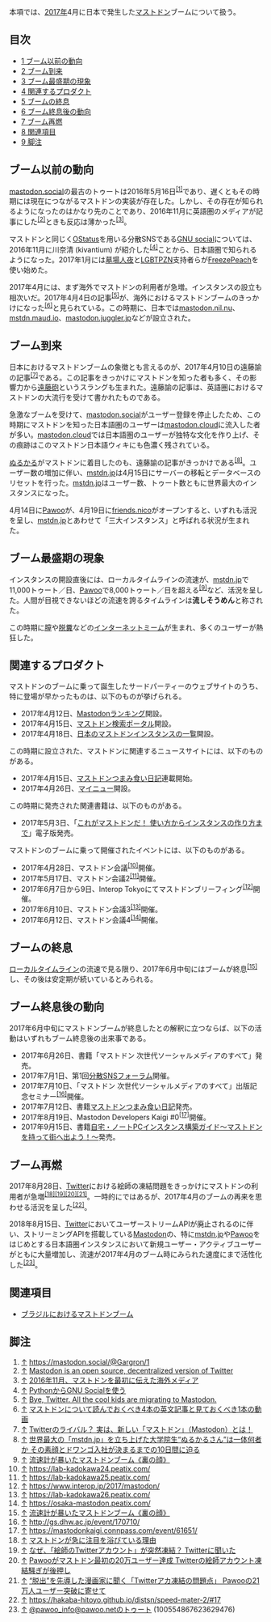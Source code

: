 <div>

本項では、[2017年](/2017%E5%B9%B4 "2017年")4月に日本で発生した[マストドン](/Mastodon "Mastodon")ブームについて扱う。

<div>

<div lang="ja" dir="ltr">

## 目次

</div>

-   [1 ブーム以前の動向](#.E3.83.96.E3.83.BC.E3.83.A0.E4.BB.A5.E5.89.8D.E3.81.AE.E5.8B.95.E5.90.91)
-   [2 ブーム到来](#.E3.83.96.E3.83.BC.E3.83.A0.E5.88.B0.E6.9D.A5)
-   [3 ブーム最盛期の現象](#.E3.83.96.E3.83.BC.E3.83.A0.E6.9C.80.E7.9B.9B.E6.9C.9F.E3.81.AE.E7.8F.BE.E8.B1.A1)
-   [4 関連するプロダクト](#.E9.96.A2.E9.80.A3.E3.81.99.E3.82.8B.E3.83.97.E3.83.AD.E3.83.80.E3.82.AF.E3.83.88)
-   [5 ブームの終息](#.E3.83.96.E3.83.BC.E3.83.A0.E3.81.AE.E7.B5.82.E6.81.AF)
-   [6 ブーム終息後の動向](#.E3.83.96.E3.83.BC.E3.83.A0.E7.B5.82.E6.81.AF.E5.BE.8C.E3.81.AE.E5.8B.95.E5.90.91)
-   [7 ブーム再燃](#.E3.83.96.E3.83.BC.E3.83.A0.E5.86.8D.E7.87.83)
-   [8 関連項目](#.E9.96.A2.E9.80.A3.E9.A0.85.E7.9B.AE)
-   [9 脚注](#.E8.84.9A.E6.B3.A8)

</div>

## ブーム以前の動向

[mastodon.social](/Mastodon.social "Mastodon.social")の最古のトゥートは2016年5月16日<sup>[\[1\]](#cite_note-1)</sup>であり、遅くともその時期には現在につながるマストドンの実装が存在した。しかし、その存在が知られるようになったのはかなり先のことであり、2016年11月に英語圏のメディアが記事にした<sup>[\[2\]](#cite_note-2)</sup>ときも反応は薄かった<sup>[\[3\]](#cite_note-3)</sup>。

マストドンと同じく[OStatus](/OStatus "OStatus")を用いる分散SNSである[GNU social](/GNU_social "GNU social")については、2016年11月に川奈清 (kivantium) が紹介した<sup>[\[4\]](#cite_note-4)</sup>ことから、日本語圏で知られるようになった。2017年1月には[墓場人夜](/%E5%88%A9%E7%94%A8%E8%80%85:Hakabahitoyo "利用者:Hakabahitoyo")と[LGBTPZN](/LGBTPZN "LGBTPZN")支持者らが[FreezePeach](/GNU_social "GNU social")を使い始めた。

2017年4月には、まず海外でマストドンの利用者が急増。インスタンスの設立も相次いだ。2017年4月4日の記事<sup>[\[5\]](#cite_note-5)</sup>が、海外におけるマストドンブームのきっかけになった<sup>[\[6\]](#cite_note-6)</sup>と見られている。この時期に、日本では[mastodon.nil.nu](/Mastodon.nil.nu "Mastodon.nil.nu")、[mstdn.maud.io](/Mstdn.maud.io "Mstdn.maud.io")、[mastodon.juggler.jp](/Mastodon.juggler.jp "Mastodon.juggler.jp")などが設立された。

## ブーム到来

日本におけるマストドンブームの象徴とも言えるのが、2017年4月10日の遠藤諭の記事<sup>[\[7\]](#cite_note-7)</sup>である。この記事をきっかけにマストドンを知った者も多く、その影響力から[遠藤砲](/%E9%81%A0%E8%97%A4%E7%A0%B2 "遠藤砲 (存在しないページ)")というスラングも生まれた。遠藤諭の記事は、英語圏におけるマストドンの大流行を受けて書かれたものである。

急激なブームを受けて、[mastodon.social](/Mastodon.social "Mastodon.social")がユーザー登録を停止したため、この時期にマストドンを知った日本語圏のユーザーは[mastodon.cloud](/Mastodon.cloud "Mastodon.cloud")に流入した者が多い。[mastodon.cloud](/Mastodon.cloud "Mastodon.cloud")では日本語圏のユーザーが独特な文化を作り上げ、その痕跡はこのマストドン日本語ウィキにも色濃く残されている。

[ぬるかる](/Nullkal "Nullkal")がマストドンに着目したのも、遠藤諭の記事がきっかけである<sup>[\[8\]](#cite_note-8)</sup>。ユーザー数の増加に伴い、[mstdn.jp](/Mstdn.jp "Mstdn.jp")は4月15日にサーバーの移転とデータベースのリセットを行った。[mstdn.jp](/Mstdn.jp "Mstdn.jp")はユーザー数、トゥート数ともに世界最大のインスタンスになった。

4月14日に[Pawoo](/Pawoo "Pawoo")が、4月19日に[friends.nico](/Friends.nico "Friends.nico")がオープンすると、いずれも活況を呈し、[mstdn.jp](/Mstdn.jp "Mstdn.jp")とあわせて「三大インスタンス」と呼ばれる状況が生まれた。

## ブーム最盛期の現象

インスタンスの開設直後には、ローカルタイムラインの流速が、[mstdn.jp](/Mstdn.jp "Mstdn.jp")で11,000トゥート／日、[Pawoo](/Pawoo "Pawoo")で8,000トゥート／日を超える<sup>[\[9\]](#cite_note-9)</sup>など、活況を呈した。人間が目視できないほどの流速を誇るタイムラインは**流しそうめん**と称された。

この時期に[膣](/%E8%86%A3 "膣")や[脱糞](/%E8%84%B1%E7%B3%9E "脱糞")などの[インターネットミーム](/%E3%82%A4%E3%83%B3%E3%82%BF%E3%83%BC%E3%83%8D%E3%83%83%E3%83%88%E3%83%9F%E3%83%BC%E3%83%A0 "インターネットミーム")が生まれ、多くのユーザーが熱狂した。

## 関連するプロダクト

マストドンのブームに乗って誕生したサードパーティーのウェブサイトのうち、特に登場が早かったものは、以下のものが挙げられる。

-   2017年4月12日、[Mastodonランキング](/Mastodon%E3%83%A9%E3%83%B3%E3%82%AD%E3%83%B3%E3%82%B0 "Mastodonランキング")開設。
-   2017年4月15日、[マストドン検索ポータル](/%E3%83%9E%E3%82%B9%E3%83%88%E3%83%89%E3%83%B3%E6%A4%9C%E7%B4%A2%E3%83%9D%E3%83%BC%E3%82%BF%E3%83%AB "マストドン検索ポータル")開設。
-   2017年4月18日、[日本のマストドンインスタンスの一覧](/%E6%97%A5%E6%9C%AC%E3%81%AE%E3%83%9E%E3%82%B9%E3%83%88%E3%83%89%E3%83%B3%E3%82%A4%E3%83%B3%E3%82%B9%E3%82%BF%E3%83%B3%E3%82%B9%E3%81%AE%E4%B8%80%E8%A6%A7_(%E3%82%A6%E3%82%A7%E3%83%96%E3%82%B5%E3%82%A4%E3%83%88) "日本のマストドンインスタンスの一覧 (ウェブサイト)")開設。

この時期に設立された、マストドンに関連するニュースサイトには、以下のものがある。

-   2017年4月15日、[マストドンつまみ食い日記](/%E3%83%9E%E3%82%B9%E3%83%88%E3%83%89%E3%83%B3%E3%81%A4%E3%81%BE%E3%81%BF%E9%A3%9F%E3%81%84%E6%97%A5%E8%A8%98 "マストドンつまみ食い日記")連載開始。
-   2017年4月26日、[マイニュー](/%E3%83%9E%E3%82%A4%E3%83%8B%E3%83%A5%E3%83%BC "マイニュー")開設。

この時期に発売された関連書籍は、以下のものがある。

-   2017年5月3日、「[これがマストドンだ！ 使い方からインスタンスの作り方まで](/%E3%81%93%E3%82%8C%E3%81%8C%E3%83%9E%E3%82%B9%E3%83%88%E3%83%89%E3%83%B3%E3%81%A0%EF%BC%81_%E4%BD%BF%E3%81%84%E6%96%B9%E3%81%8B%E3%82%89%E3%82%A4%E3%83%B3%E3%82%B9%E3%82%BF%E3%83%B3%E3%82%B9%E3%81%AE%E4%BD%9C%E3%82%8A%E6%96%B9%E3%81%BE%E3%81%A7 "これがマストドンだ！ 使い方からインスタンスの作り方まで")」電子版発売。

マストドンのブームに乗って開催されたイベントには、以下のものがある。

-   2017年4月28日、マストドン会議<sup>[\[10\]](#cite_note-10)</sup>開催。
-   2017年5月17日、マストドン会議2<sup>[\[11\]](#cite_note-11)</sup>開催。
-   2017年6月7日から9日、Interop Tokyoにてマストドンブリーフィング<sup>[\[12\]](#cite_note-12)</sup>開催。
-   2017年6月10日、マストドン会議3<sup>[\[13\]](#cite_note-13)</sup>開催。
-   2017年6月12日、マストドン会議4<sup>[\[14\]](#cite_note-14)</sup>開催。

## ブームの終息

[ローカルタイムライン](/%E3%83%AD%E3%83%BC%E3%82%AB%E3%83%AB%E3%82%BF%E3%82%A4%E3%83%A0%E3%83%A9%E3%82%A4%E3%83%B3 "ローカルタイムライン")の流速で見る限り、2017年6月中旬にはブームが終息<sup>[\[15\]](#cite_note-15)</sup>し、その後は安定期が続いているとみられる。

## ブーム終息後の動向

2017年6月中旬にマストドンブームが終息したとの解釈に立つならば、以下の活動はいずれもブーム終息後の出来事である。

-   2017年6月26日、書籍「マストドン 次世代ソーシャルメディアのすべて」発売。
-   2017年7月1日、第1回[分散SNSフォーラム](/%E5%88%86%E6%95%A3SNS%E3%83%95%E3%82%A9%E3%83%BC%E3%83%A9%E3%83%A0 "分散SNSフォーラム")開催。
-   2017年7月10日、「マストドン 次世代ソーシャルメディアのすべて」出版記念セミナー<sup>[\[16\]](#cite_note-16)</sup>開催。
-   2017年7月12日、書籍[マストドンつまみ食い日記](/%E3%83%9E%E3%82%B9%E3%83%88%E3%83%89%E3%83%B3%E3%81%A4%E3%81%BE%E3%81%BF%E9%A3%9F%E3%81%84%E6%97%A5%E8%A8%98 "マストドンつまみ食い日記")発売。
-   2017年8月19日、Mastodon Developers Kaigi \#0<sup>[\[17\]](#cite_note-17)</sup>開催。
-   2017年9月15日、書籍[自宅・ノートPCインスタンス構築ガイド～マストドンを持って街へ出よう！～](/%E8%87%AA%E5%AE%85%E3%83%BB%E3%83%8E%E3%83%BC%E3%83%88PC%E3%82%A4%E3%83%B3%E3%82%B9%E3%82%BF%E3%83%B3%E3%82%B9%E6%A7%8B%E7%AF%89%E3%82%AC%E3%82%A4%E3%83%89%EF%BD%9E%E3%83%9E%E3%82%B9%E3%83%88%E3%83%89%E3%83%B3%E3%82%92%E6%8C%81%E3%81%A3%E3%81%A6%E8%A1%97%E3%81%B8%E5%87%BA%E3%82%88%E3%81%86%EF%BC%81%EF%BD%9E "自宅・ノートPCインスタンス構築ガイド～マストドンを持って街へ出よう！～")発売。

## ブーム再燃

2017年8月28日、[Twitter](/Twitter "Twitter")における絵師の凍結問題をきっかけにマストドンの利用者が急増<sup>[\[18\]](#cite_note-18)[\[19\]](#cite_note-19)[\[20\]](#cite_note-20)[\[21\]](#cite_note-21)</sup>。一時的にではあるが、2017年4月のブームの再来を思わせる活況を呈した<sup>[\[22\]](#cite_note-22)</sup>。

2018年8月15日、[Twitter](/Twitter "Twitter")においてユーザーストリームAPIが廃止されるのに伴い、ストリーミングAPIを搭載している[Mastodon](/Mastodon "Mastodon")の、特に[mstdn.jp](/Mstdn.jp "Mstdn.jp")や[Pawoo](/Pawoo "Pawoo")をはじめとする日本語圏インスタンスにおいて新規ユーザー・アクティブユーザーがともに大量増加し、流速が2017年4月のブーム時にみられた速度にまで活性化した<sup>[\[23\]](#cite_note-23)</sup>。

## 関連項目

-   [ブラジルにおけるマストドンブーム](/%E3%83%96%E3%83%A9%E3%82%B8%E3%83%AB%E3%81%AB%E3%81%8A%E3%81%91%E3%82%8B%E3%83%9E%E3%82%B9%E3%83%88%E3%83%89%E3%83%B3%E3%83%96%E3%83%BC%E3%83%A0 "ブラジルにおけるマストドンブーム")

## 脚注

<div>

1.  [↑](#cite_ref-1) <a href="https://mastodon.social/@Gargron/1" rel="nofollow">https://mastodon.social/@Gargron/1</a>
2.  [↑](#cite_ref-2) <a href="https://www.dailydot.com/debug/mastodon-open-source-social-media/" rel="nofollow">Mastodon is an open source, decentralized version of Twitter</a>
3.  [↑](#cite_ref-3) <a href="http://www.itmedia.co.jp/news/articles/1706/04/news028.html" rel="nofollow">2016年11月、マストドンを最初に伝えた海外メディア</a>
4.  [↑](#cite_ref-4) <a href="http://kivantium.hateblo.jp/entry/2016/11/10/154347" rel="nofollow">PythonからGNU Socialを使う</a>
5.  [↑](#cite_ref-5) <a href="https://mashable.com/2017/04/04/mastodon-twitter-social-network" rel="nofollow">Bye, Twitter. All the cool kids are migrating to Mastodon.</a>
6.  [↑](#cite_ref-6) <a href="http://www.itmedia.co.jp/news/articles/1705/31/news151.html" rel="nofollow">マストドンについて読んでおくべき4本の英文記事と見ておくべき1本の動画</a>
7.  [↑](#cite_ref-7) <a href="http://ascii.jp/elem/000/001/465/1465842/" rel="nofollow">Twitterのライバル？ 実は、新しい「マストドン」（Mastodon）とは！</a>
8.  [↑](#cite_ref-8) <a href="http://www.itmedia.co.jp/news/articles/1704/24/news045.html" rel="nofollow">世界最大の「mstdn.jp」を立ち上げた大学院生“ぬるかるさん”は一体何者か その素顔とドワンゴ入社が決まるまでの10日間に迫る</a>
9.  [↑](#cite_ref-9) <a href="https://hakaba-hitoyo.github.io/distsn/speed-mater-2/#15" rel="nofollow">流速計が暴いたマストドンブーム《裏の顔》</a>
10. [↑](#cite_ref-10) <a href="https://lab-kadokawa24.peatix.com/" rel="nofollow">https://lab-kadokawa24.peatix.com/</a>
11. [↑](#cite_ref-11) <a href="https://lab-kadokawa25.peatix.com/" rel="nofollow">https://lab-kadokawa25.peatix.com/</a>
12. [↑](#cite_ref-12) <a href="https://www.interop.jp/2017/mastodon/" rel="nofollow">https://www.interop.jp/2017/mastodon/</a>
13. [↑](#cite_ref-13) <a href="https://lab-kadokawa26.peatix.com/" rel="nofollow">https://lab-kadokawa26.peatix.com/</a>
14. [↑](#cite_ref-14) <a href="https://osaka-mastodon.peatix.com/" rel="nofollow">https://osaka-mastodon.peatix.com/</a>
15. [↑](#cite_ref-15) <a href="https://hakaba-hitoyo.github.io/distsn/speed-mater-2" rel="nofollow">流速計が暴いたマストドンブーム《裏の顔》</a>
16. [↑](#cite_ref-16) <a href="http://gs.dhw.ac.jp/event/170710/" rel="nofollow">http://gs.dhw.ac.jp/event/170710/</a>
17. [↑](#cite_ref-17) <a href="https://mastodonkaigi.connpass.com/event/61651/" rel="nofollow">https://mastodonkaigi.connpass.com/event/61651/</a>
18. [↑](#cite_ref-18) <a href="http://www.itmedia.co.jp/news/articles/1708/26/news036.html" rel="nofollow">マストドンが急に注目を浴びている理由</a>
19. [↑](#cite_ref-19) <a href="http://www.itmedia.co.jp/news/articles/1708/28/news054.html" rel="nofollow">なぜ、「絵師のTwitterアカウント」が突然凍結？ Twitterに聞いた</a>
20. [↑](#cite_ref-20) <a href="http://www.itmedia.co.jp/news/articles/1708/28/news085.html" rel="nofollow">Pawooがマストドン最初の20万ユーザー達成 Twitterの絵師アカウント凍結騒ぎが後押し</a>
21. [↑](#cite_ref-21) <a href="http://www.itmedia.co.jp/news/articles/1708/29/news108.html" rel="nofollow">“脱出”を先導した漫画家に聞く「Twitterアカ凍結の問題点」 Pawooの21万人ユーザー突破に寄せて</a>
22. [↑](#cite_ref-22) <a href="https://hakaba-hitoyo.github.io/distsn/speed-mater-2/#17" rel="nofollow">https://hakaba-hitoyo.github.io/distsn/speed-mater-2/#17</a>
23. [↑](#cite_ref-23) <a href="https://pawoo.net/@pawoo_info/100554867623629476" rel="nofollow">@pawoo_info@pawoo.netのトゥート (100554867623629476)</a>

</div>

</div>
